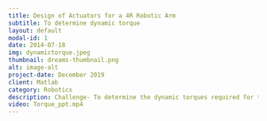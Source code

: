 ```yaml
---
title: Design of Actuators for a 4R Robotic Arm
subtitle: To determine dynamic torque
layout: default
modal-id: 1
date: 2014-07-18
img: dynamictorque.jpeg
thumbnail: dreams-thumbnail.png
alt: image-alt
project-date: December 2019
client: Matlab
category: Robotics
description: Challenge- To determine the dynamic torques required for the motors in a wheelchair mounted 4R robotic arm. Solution- The dynamic torque analysis requires a much deeper understanding of the various robotics concepts such as forward and inverse kinematics, velocities and static forces, trajectory generation, etc. This makes our desired results to be lot complicated if performed by hand. So, I used the MATLAB’s Robotic System Toolbox(RST) to perform this analysis. Result- The dynamic torques at each joint of the manipulator were determined using the MATLAB’s RST for the desired positions based upon the application.
video: Torque_ppt.mp4
---
```


